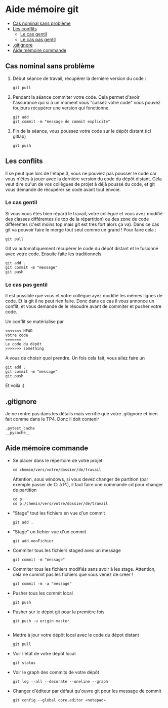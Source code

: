 # Aide mémoire git
- [Cas nominal sans problème](#cas-nominal-sans-problème)
- [Les conflits](#les-conflits)
  - [Le cas gentil](#le-cas-gentil)
  - [Le cas pas gentil](#le-cas-pas-gentil)
- [.gitignore](#gitignore)
- [Aide mémoire commande](#aide-mémoire-commande)

## Cas nominal sans problème

1. Début séance de travail, récupérer la dernière version du code : 
   
    ```
    git pull
    ```

2. Pendant la séance commiter votre code. Cela permet d'avoir l'assurance qui si à un moment vous "cassez votre code" vous pouvez toujours récupérer une version qui fonctionne.
    ```
    git add
    git commit -m "message de commit explicite"
    ```
3. Fin de la séance, vous poussez votre code sur le dépôt distant (ici gitlab)

    ```
    git push
    ```

## Les conflits

Il se peut que lors de l'étape 3, vous ne pouviez pas pousser le code car vous n'êtes à jouer avec la dernière version du code du dépôt distant. Cela veut dire qu'un de vos collègues de projet à déjà poussé du code, et git vous demande de récupérer se code avant tout envoie.

### Le cas gentil

Si vous vous êtes bien réparti le travail, votre collègue et vous avez modifié des classes différentes (le top de la répartition) ou des zone de code différentes (c'est moins top mais git est très fort alors ça va). Dans ce cas git va pouvoir faire le merge tout seul comme un grand ! Pour faire cela :

```
git pull
```

Git va automatiquement récupérer le code du dépôt distant et le fusionné avec votre code. Ensuite faite les traditionnels

```
git add .
git commit -m "message"
git push
```

### Le cas pas gentil

Il est possible que vous et votre collègue ayez modifié les mêmes lignes de code. Et la git il ne peut rien faire. Donc dans ce cas il vous annonce un conflit, et vous demande de le résoudre avant de commiter et pusher votre code.

Un conflit se matérialise par

```
<<<<<<< HEAD
Votre code
=======
Le code du dépôt
>>>>>>> something
```

A vous de choisir quoi prendre. Un fois cela fait, vous allez faire un

```
git add .
git commit -m "message"
git push
```

Et voilà :)


## .gitignore

Je ne rentre pas dans les détails mais verrifié que votre .gitignore et bien fait comme dans le TP4. Donc il doit contenir

```
.pytest_cache
__pycache__
```

## Aide mémoire commande

- Se placer dans le répertoire de votre projet.
    ```
    cd chemin/vers/votre/dossier/de/travail
    ```
  Attention, sous windows, si vous devez changer de partition (par exemple passer de C: à P:), il faut faire une commande cd pour changer de partition
    ``` 
    cd p:
    cd p:/chemin/vers/votre/dossier/de/travail
    ```
- "Stage" tout les fichiers en vue d'un commit
    ```
    git add . 
    ```
 - "Stage" un fichier vue d'un commit
    ```
    git add monFichier
    ```
 - Commiter tous les fichiers staged avec un message
    ```
    git commit -m "message" 
    ```
 - Commiter tous les fichiers modifiés sans avoir à les stage. Attention, cela ne commit pas les fichiers que vous venez de créer !
    ```
    git commit -m -a "message" 
    ```
  - Pusher tous les commit local
    ```
    git push 
    ```
 - Pusher sur le dépot git pour la première fois 
    ```
    git push -u origin master
    ```
    ```
 - Mettre à jour votre dépôt local avec le code du dépot distant
    ```
    git pull
    ```
  - Voir l'état de votre dépôt local
    ```
    git status
    ```
  - Voir le graph des commits de votre dépôt
    ```
    git log --all --decorate --oneline --graph
    ```
 - Changer d'éditeur par défaut qu'ouvre git pour les message de commit 
    ```
    git config --global core.editor «notepad»